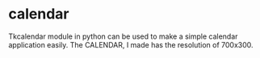 # calendar

Tkcalendar module in python can be used to make a simple calendar application easily. The CALENDAR, I made has the resolution of 700x300. 
